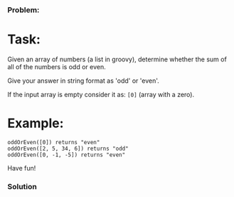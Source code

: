 ### Problem:
<h1 id="task">Task:</h1>
<p>Given an array of numbers (a list in groovy), determine whether the sum of all of the numbers is odd or even.</p>
<p>Give your answer in string format as &apos;odd&apos; or &apos;even&apos;.</p>
<p>If the input array is empty consider it as: <code>[0]</code> (array with a zero).</p>
<h1 id="example">Example:</h1>
<pre style="display: none;"><code class="language-c">odd_or_even({<span class="hljs-number">0</span>}, <span class="hljs-number">1</span>) returns <span class="hljs-string">&quot;even&quot;</span>
odd_or_even({<span class="hljs-number">2</span>, <span class="hljs-number">5</span>, <span class="hljs-number">34</span>, <span class="hljs-number">6</span>}, <span class="hljs-number">4</span>) returns <span class="hljs-string">&quot;odd&quot;</span>
odd_or_even({<span class="hljs-number">0</span>, <span class="hljs-number">-1</span>, <span class="hljs-number">-5</span>}, <span class="hljs-number">3</span>) returns <span class="hljs-string">&quot;even&quot;</span></code></pre>
<pre><code class="language-javascript">oddOrEven([<span class="hljs-number">0</span>]) returns <span class="hljs-string">&quot;even&quot;</span>
oddOrEven([<span class="hljs-number">2</span>, <span class="hljs-number">5</span>, <span class="hljs-number">34</span>, <span class="hljs-number">6</span>]) returns <span class="hljs-string">&quot;odd&quot;</span>
oddOrEven([<span class="hljs-number">0</span>, <span class="hljs-number">-1</span>, <span class="hljs-number">-5</span>]) returns <span class="hljs-string">&quot;even&quot;</span></code></pre>
<pre style="display: none;"><code class="language-php">odd_or_even([<span class="hljs-number">0</span>]); <span class="hljs-comment">// =&gt; &apos;even&apos;</span>
odd_or_even([<span class="hljs-number">2</span>, <span class="hljs-number">5</span>, <span class="hljs-number">34</span>, <span class="hljs-number">6</span>]); <span class="hljs-comment">// =&gt; &apos;odd&apos;</span>
odd_or_even([<span class="hljs-number">0</span>, <span class="hljs-number">-1</span>, <span class="hljs-number">-5</span>]); <span class="hljs-comment">// =&gt; &apos;even&apos;</span></code></pre>
<pre style="display: none;"><code class="language-ruby">odd_or_even([<span class="hljs-number">0</span>]) <span class="hljs-comment"># =&gt; &apos;even&apos;</span>
odd_or_even([<span class="hljs-number">2</span>, <span class="hljs-number">5</span>, <span class="hljs-number">34</span>, <span class="hljs-number">6</span>]) <span class="hljs-comment"># =&gt; &apos;odd&apos;</span>
odd_or_even([<span class="hljs-number">0</span>, -<span class="hljs-number">1</span>, -<span class="hljs-number">5</span>]) <span class="hljs-comment"># =&gt; &apos;even&apos;</span></code></pre>
<pre style="display: none;"><code class="language-java">oddOrEven([<span class="hljs-number">2</span>, <span class="hljs-number">5</span>, <span class="hljs-number">34</span>, <span class="hljs-number">6</span>]) returns <span class="hljs-string">&quot;odd&quot;</span>.</code></pre>
<pre style="display: none;"><code class="language-groovy">Kata.oddOrEven([<span class="hljs-number">2</span>, <span class="hljs-number">5</span>, <span class="hljs-number">34</span>, <span class="hljs-number">6</span>]) returns <span class="hljs-string">&quot;odd&quot;</span>.</code></pre>
<p>Have fun!</p>

### Solution